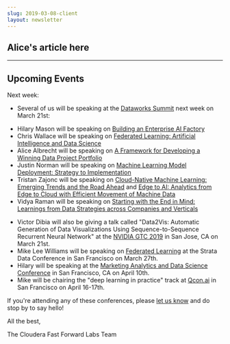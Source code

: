 ```yaml
---
slug: 2019-03-08-client
layout: newsletter
---
```


## Alice's article here


---

## Upcoming Events

Next week:
* Several of us will be speaking at the [Dataworks Summit](https://dataworkssummit.com/barcelona-2019/) next week on March 21st:
 -  Hilary Mason will be speaking on [Building an Enterprise AI Factory](https://dataworkssummit.com/barcelona-2019/keynote/8410/)
 - Chris Wallace will be speaking on [Federated Learning: Artificial Intelligence and Data Science](https://dataworkssummit.com/barcelona-2019/session/federated-learning-artificial-intelligence-and-data-science/)
 - Alice Albrecht will be speaking on [A Framework for Developing a Winning Data Project Portfolio](https://dataworkssummit.com/barcelona-2019/session/a-framework-for-developing-a-winning-data-project-portfolio/)
 - Justin Norman will be speaking on [Machine Learning Model Deployment: Strategy to Implementation](https://dataworkssummit.com/barcelona-2019/session/machine-learning-model-deployment-strategy-to-implementation-2/)
 - Tristan Zajonc will be speaking on [Cloud-Native Machine Learning: Emerging Trends and the Road Ahead](https://dataworkssummit.com/barcelona-2019/session/cloud-native-machine-learning-emerging-trends-and-road-ahead/) and [Edge to AI: Analytics from Edge to Cloud with Efficient Movement of Machine Data](https://dataworkssummit.com/barcelona-2019/session/edge-to-ai-analytics-from-edge-to-cloud-with-efficient-movement-of-machine-data/)
 - Vidya Raman will be speaking on [Starting with the End in Mind: Learnings from Data Strategies across Companies and Verticals](https://dataworkssummit.com/barcelona-2019/session/starting-with-the-end-in-mind-learnings-from-data-strategies-across-companies-and-verticals/)
* Victor Dibia will also be giving a talk called "Data2Vis: Automatic Generation of Data Visualizations Using Sequence-to-Sequence Recurrent Neural Network" at the [NVIDIA GTC 2019](https://www.nvidia.com/en-us/gtc/) in San Jose, CA on March 21st. 
* Mike Lee Williams will be speaking on [Federated Learning](https://conferences.oreilly.com/strata/strata-ca/public/schedule/detail/72661) at the Strata Data Conference in San Francisco on March 27th.
* Hilary will be speaking at the [Marketing Analytics and Data Science Conference](https://marketing.knect365.com/marketing-analytics-data-science/) in San Francisco, CA on April 10th.
* Mike will be chairing the "deep learning in practice" track at [Qcon.ai](https://qcon.ai/) in San Francisco on April 16-17th.

If you're attending any of these conferences, please [let us know](mailto:cffl@cloudera.com) and do stop by to say hello! 

All the best,

The Cloudera Fast Forward Labs Team
